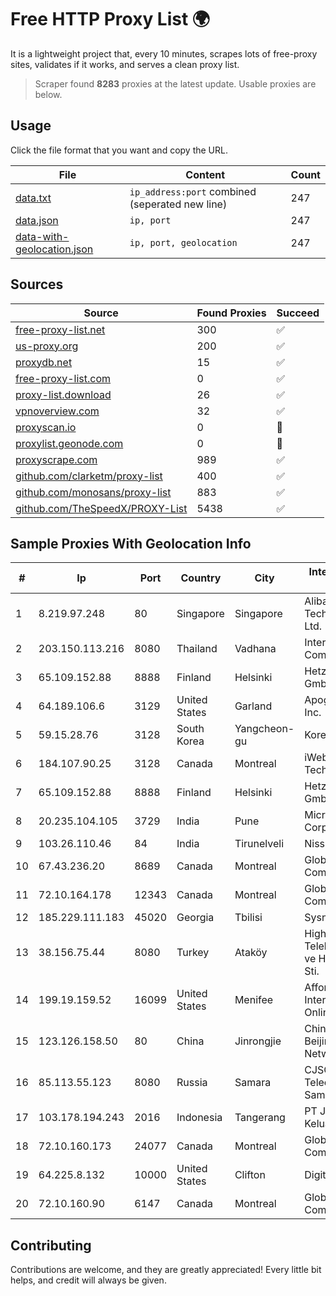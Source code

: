 
# Free HTTP Proxy List 🌍

It is a lightweight project that, every 10 minutes, scrapes lots of free-proxy sites, validates if it works, and serves a clean proxy list.


> Scraper found **8283** proxies at the latest update. Usable proxies are below.

## Usage

Click the file format that you want and copy the URL.


|File|Content|Count|
|----|-------|-----|
|[data.txt](https://raw.githubusercontent.com/themiralay/Proxy-List-World/master/data.txt)|`ip_address:port` combined (seperated new line)|247|
|[data.json](https://raw.githubusercontent.com/themiralay/Proxy-List-World/master/data.json)|`ip, port`|247|
|[data-with-geolocation.json](https://raw.githubusercontent.com/themiralay/Proxy-List-World/master/data-with-geolocation.json)|`ip, port, geolocation`|247|

## Sources

|Source|Found Proxies|Succeed|
|------|-------------|-------|
|[free-proxy-list.net](https://free-proxy-list.net)|300|✅|
|[us-proxy.org](https://www.us-proxy.org)|200|✅|
|[proxydb.net](http://proxydb.net)|15|✅|
|[free-proxy-list.com](https://free-proxy-list.com/?page=&port=&type%5B%5D=http&type%5B%5D=https&up_time=0&search=Search)|0|✅|
|[proxy-list.download](https://www.proxy-list.download/HTTP)|26|✅|
|[vpnoverview.com](https://vpnoverview.com/privacy/anonymous-browsing/free-proxy-servers)|32|✅|
|[proxyscan.io](https://www.proxyscan.io)|0|🚫|
|[proxylist.geonode.com](https://proxylist.geonode.com/api/proxy-list?limit=300&page=1&sort_by=lastChecked&sort_type=desc&protocols=http,https)|0|🚫|
|[proxyscrape.com](https://api.proxyscrape.com/v2/?request=displayproxies&protocol=http&timeout=10000&country=all&ssl=all&anonymity=all)|989|✅|
|[github.com/clarketm/proxy-list](https://raw.githubusercontent.com/clarketm/proxy-list/master/proxy-list-raw.txt)|400|✅|
|[github.com/monosans/proxy-list](https://raw.githubusercontent.com/monosans/proxy-list/main/proxies/http.txt)|883|✅|
|[github.com/TheSpeedX/PROXY-List](https://raw.githubusercontent.com/TheSpeedX/PROXY-List/master/http.txt)|5438|✅|


## Sample Proxies With Geolocation Info

|#|Ip|Port|Country|City|Internet Service Provider|
|-|--|----|-------|----|-------------------------|
|1|8.219.97.248|80|Singapore|Singapore|Alibaba (US) Technology Co., Ltd.|
|2|203.150.113.216|8080|Thailand|Vadhana|Internet Thailand Company Ltd.|
|3|65.109.152.88|8888|Finland|Helsinki|Hetzner Online GmbH|
|4|64.189.106.6|3129|United States|Garland|Apogee Telecom Inc.|
|5|59.15.28.76|3128|South Korea|Yangcheon-gu|Korea Telecom|
|6|184.107.90.25|3128|Canada|Montreal|iWeb Technologies Inc|
|7|65.109.152.88|8888|Finland|Helsinki|Hetzner Online GmbH|
|8|20.235.104.105|3729|India|Pune|Microsoft Corporation|
|9|103.26.110.46|84|India|Tirunelveli|Niss Networks|
|10|67.43.236.20|8689|Canada|Montreal|GloboTech Communications|
|11|72.10.164.178|12343|Canada|Montreal|GloboTech Communications|
|12|185.229.111.183|45020|Georgia|Tbilisi|Sysnet LLC|
|13|38.156.75.44|8080|Turkey|Ataköy|High Speed Telekomunikasyon ve Hab. Hiz. Ltd. Sti.|
|14|199.19.159.52|16099|United States|Menifee|Affordable Internet Services Online, Inc.|
|15|123.126.158.50|80|China|Jinrongjie|China Unicom Beijing Province Network|
|16|85.113.55.123|8080|Russia|Samara|CJSC "ER-Telecom Holding" Samara branch|
|17|103.178.194.243|2016|Indonesia|Tangerang|PT Jaringan Keluarga Bersama|
|18|72.10.160.173|24077|Canada|Montreal|GloboTech Communications|
|19|64.225.8.132|10000|United States|Clifton|DigitalOcean, LLC|
|20|72.10.160.90|6147|Canada|Montreal|GloboTech Communications|



## Contributing

Contributions are welcome, and they are greatly appreciated! Every
little bit helps, and credit will always be given.

